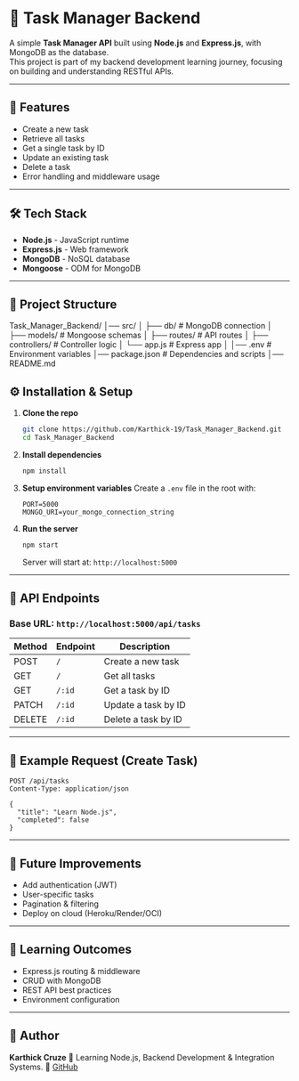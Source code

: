 # 📝 Task Manager Backend

A simple **Task Manager API** built using **Node.js** and **Express.js**, with MongoDB as the database.  
This project is part of my backend development learning journey, focusing on building and understanding RESTful APIs.

---

## 🚀 Features
- Create a new task
- Retrieve all tasks
- Get a single task by ID
- Update an existing task
- Delete a task
- Error handling and middleware usage

---

## 🛠 Tech Stack
- **Node.js** - JavaScript runtime
- **Express.js** - Web framework
- **MongoDB** - NoSQL database
- **Mongoose** - ODM for MongoDB

---

## 📂 Project Structure

Task\_Manager\_Backend/
│── src/
│   ├── db/          # MongoDB connection
│   ├── models/      # Mongoose schemas
│   ├── routes/      # API routes
│   ├── controllers/ # Controller logic
│   └── app.js       # Express app
│
│── .env             # Environment variables
│── package.json     # Dependencies and scripts
│── README.md



## ⚙️ Installation & Setup

1. **Clone the repo**
   ```bash
   git clone https://github.com/Karthick-19/Task_Manager_Backend.git
   cd Task_Manager_Backend


2. **Install dependencies**

   ```bash
   npm install
   ```

3. **Setup environment variables**
   Create a `.env` file in the root with:

   ```env
   PORT=5000
   MONGO_URI=your_mongo_connection_string
   ```

4. **Run the server**

   ```bash
   npm start
   ```

   Server will start at: `http://localhost:5000`

---

## 📌 API Endpoints

### Base URL: `http://localhost:5000/api/tasks`

| Method | Endpoint | Description         |
| ------ | -------- | ------------------- |
| POST   | `/`      | Create a new task   |
| GET    | `/`      | Get all tasks       |
| GET    | `/:id`   | Get a task by ID    |
| PATCH  | `/:id`   | Update a task by ID |
| DELETE | `/:id`   | Delete a task by ID |

---

## 🧪 Example Request (Create Task)

```http
POST /api/tasks
Content-Type: application/json

{
  "title": "Learn Node.js",
  "completed": false
}
```

---

## 🎯 Future Improvements

* Add authentication (JWT)
* User-specific tasks
* Pagination & filtering
* Deploy on cloud (Heroku/Render/OCI)

---

## 📖 Learning Outcomes

* Express.js routing & middleware
* CRUD with MongoDB
* REST API best practices
* Environment configuration

---

## 👤 Author

**Karthick Cruze**
📌 Learning Node.js, Backend Development & Integration Systems.
🔗 [GitHub](https://github.com/Karthick-19)

```
